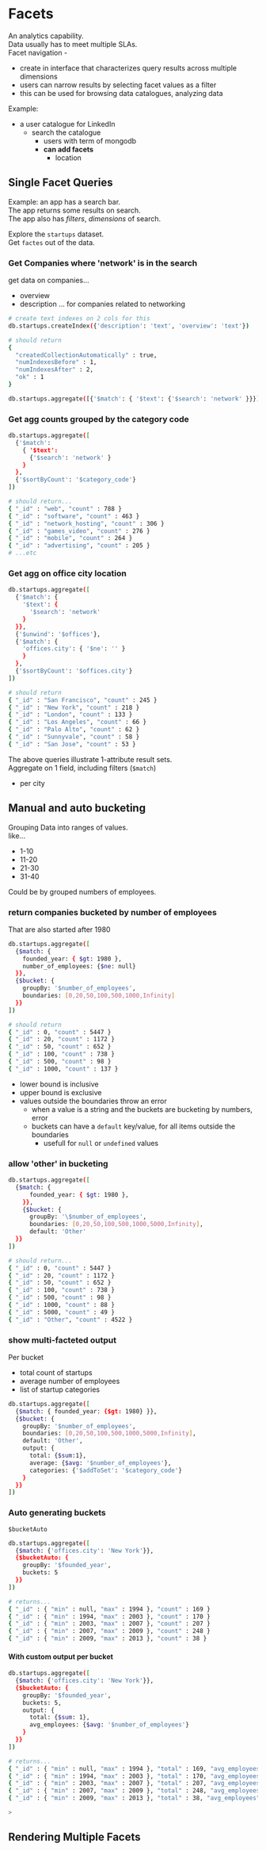 # Facets
An analytics capability.  
Data usually has to meet multiple SLAs.  
Facet navigation - 
- create in interface that characterizes query results across multiple dimensions
- users can narrow results by selecting facet values as a filter
- this can be used for browsing data catalogues, analyzing data

Example:
- a user catalogue for LinkedIn
  - search the catalogue
    - users with term of mongodb
    - **can add facets**
      - location

## Single Facet Queries
Example: an app has a search bar.  
The app returns some results on search.  
The app also has _filters_, _dimensions_ of search.  

Explore the `startups` dataset.  
Get `factes` out of the data.  

### Get Companies where 'network' is in the search
get data on companies...
- overview
- description
... for companies related to networking
```bash
# create text indexes on 2 cols for this
db.startups.createIndex({'description': 'text', 'overview': 'text'})

# should return
{
  "createdCollectionAutomatically" : true,
  "numIndexesBefore" : 1,
  "numIndexesAfter" : 2,
  "ok" : 1
}

db.startups.aggregate([{'$match': { '$text': {'$search': 'network' }}}]).itcount()
```

### Get agg counts grouped by the category code
```bash
db.startups.aggregate([
  {'$match': 
    { '$text': 
      {'$search': 'network' }
    }
  },
  {'$sortByCount': '$category_code'}
])

# should return...
{ "_id" : "web", "count" : 788 }
{ "_id" : "software", "count" : 463 }
{ "_id" : "network_hosting", "count" : 306 }
{ "_id" : "games_video", "count" : 276 }
{ "_id" : "mobile", "count" : 264 }
{ "_id" : "advertising", "count" : 205 }
# ...etc
```

### Get agg on office city location
```bash
db.startups.aggregate([
  {'$match': {
    '$text': {
      '$search': 'network'
    }
  }},
  {'$unwind': '$offices'},
  {'$match': {
    'offices.city': { '$ne': '' }
    }
  },
  {'$sortByCount': '$offices.city'}
])

# should return
{ "_id" : "San Francisco", "count" : 245 }
{ "_id" : "New York", "count" : 218 }
{ "_id" : "London", "count" : 133 }
{ "_id" : "Los Angeles", "count" : 66 }
{ "_id" : "Palo Alto", "count" : 62 }
{ "_id" : "Sunnyvale", "count" : 58 }
{ "_id" : "San Jose", "count" : 53 }

```
The above queries illustrate 1-attribute result sets.  
Aggregate on 1 field, including filters (`$match`)
- per city

## Manual and auto bucketing
Grouping Data into ranges of values.  
like...
- 1-10
- 11-20
- 21-30
- 31-40

Could be by grouped numbers of employees.  

### return companies bucketed by number of employees
That are also started after 1980
```bash
db.startups.aggregate([
  {$match: {
    founded_year: { $gt: 1980 },
    number_of_employees: {$ne: null}
  }},
  {$bucket: {
    groupBy: '$number_of_employees',
    boundaries: [0,20,50,100,500,1000,Infinity]
  }}
])

# should return
{ "_id" : 0, "count" : 5447 }
{ "_id" : 20, "count" : 1172 }
{ "_id" : 50, "count" : 652 }
{ "_id" : 100, "count" : 738 }
{ "_id" : 500, "count" : 98 }
{ "_id" : 1000, "count" : 137 }
```
- lower bound is inclusive
- upper bound is exclusive
- values outside the boundaries throw an error 
  - when a value is a string and the buckets are bucketing by numbers, error
  - buckets can have a `default` key/value, for all items outside the boundaries
    - usefull for `null` or `undefined` values

### allow 'other' in bucketing
```bash
db.startups.aggregate([
  {$match: {
      founded_year: { $gt: 1980 },
    }},
    {$bucket: {
      groupBy: '\$number_of_employees',
      boundaries: [0,20,50,100,500,1000,5000,Infinity],
      default: 'Other'
  }}
])

# should return...
{ "_id" : 0, "count" : 5447 }
{ "_id" : 20, "count" : 1172 }
{ "_id" : 50, "count" : 652 }
{ "_id" : 100, "count" : 738 }
{ "_id" : 500, "count" : 98 }
{ "_id" : 1000, "count" : 88 }
{ "_id" : 5000, "count" : 49 }
{ "_id" : "Other", "count" : 4522 }
```

### show multi-facteted output
Per bucket
- total count of startups
- average number of employees
- list of startup categories
```bash
db.startups.aggregate([
  {$match: { founded_year: {$gt: 1980} }},
  {$bucket: {
    groupBy: '$number_of_employees',
    boundaries: [0,20,50,100,500,1000,5000,Infinity],
    default: 'Other',
    output: {
      total: {$sum:1},
      average: {$avg: '$number_of_employees'},
      categories: {'$addToSet': '$category_code'}
    }
  }}
])
```

### Auto generating buckets
`$bucketAuto`  
```bash
db.startups.aggregate([
  {$match: {'offices.city': 'New York'}},
  {$bucketAuto: {
    groupBy: '$founded_year',
    buckets: 5
  }}
])

# returns...
{ "_id" : { "min" : null, "max" : 1994 }, "count" : 169 }
{ "_id" : { "min" : 1994, "max" : 2003 }, "count" : 170 }
{ "_id" : { "min" : 2003, "max" : 2007 }, "count" : 207 }
{ "_id" : { "min" : 2007, "max" : 2009 }, "count" : 248 }
{ "_id" : { "min" : 2009, "max" : 2013 }, "count" : 38 }
```

#### With custom output per bucket
```bash
db.startups.aggregate([
  {$match: {'offices.city': 'New York'}},
  {$bucketAuto: {
    groupBy: '$founded_year',
    buckets: 5,
    output: {
      total: {$sum: 1},
      avg_employees: {$avg: '$number_of_employees'}
    }
  }}
])

# returns...
{ "_id" : { "min" : null, "max" : 1994 }, "total" : 169, "avg_employees" : 2015.8222222222223 }
{ "_id" : { "min" : 1994, "max" : 2003 }, "total" : 170, "avg_employees" : 554.7882352941176 }
{ "_id" : { "min" : 2003, "max" : 2007 }, "total" : 207, "avg_employees" : 162.703125 }
{ "_id" : { "min" : 2007, "max" : 2009 }, "total" : 248, "avg_employees" : 623.4342857142857 }
{ "_id" : { "min" : 2009, "max" : 2013 }, "total" : 38, "avg_employees" : 57.52173913043478 }

>

```
## Rendering Multiple Facets

